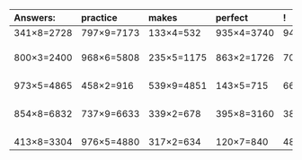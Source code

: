 | Answers: | practice | makes | perfect | ! |
| :--- | :--- | :--- | :--- | :--- |
| 341×8=2728 | 797×9=7173 | 133×4=532 | 935×4=3740 | 945×5=4725 | 
|   |   |   |   |   | 
|   |   |   |   |   | 
|   |   |   |   |   | 
| 800×3=2400 | 968×6=5808 | 235×5=1175 | 863×2=1726 | 701×9=6309 | 
|   |   |   |   |   | 
|   |   |   |   |   | 
|   |   |   |   |   | 
|   |   |   |   |   | 
| 973×5=4865 | 458×2=916 | 539×9=4851 | 143×5=715 | 667×2=1334 | 
|   |   |   |   |   | 
|   |   |   |   |   | 
|   |   |   |   |   | 
|   |   |   |   |   | 
| 854×8=6832 | 737×9=6633 | 339×2=678 | 395×8=3160 | 382×8=3056 | 
|   |   |   |   |   | 
|   |   |   |   |   | 
|   |   |   |   |   | 
|   |   |   |   |   | 
| 413×8=3304 | 976×5=4880 | 317×2=634 | 120×7=840 | 487×3=1461 | 
